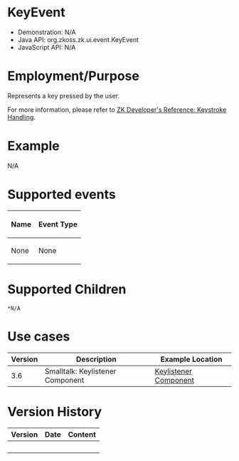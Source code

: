 

# KeyEvent

- Demonstration: N/A
- Java API: <javadoc>org.zkoss.zk.ui.event.KeyEvent</javadoc>
- JavaScript API: N/A

# Employment/Purpose

Represents a key pressed by the user.

For more information, please refer to [ZK Developer's Reference:
Keystroke
Handling](ZK_Developer's_Reference/UI_Patterns/Keystroke_Handling).

# Example

N/A

# Supported events

<table>
<thead>
<tr class="header">
<th><center>
<p>Name</p>
</center></th>
<th><center>
<p>Event Type</p>
</center></th>
</tr>
</thead>
<tbody>
<tr class="odd">
<td><p>None</p></td>
<td><p>None</p></td>
</tr>
</tbody>
</table>

# Supported Children

`*N/A`

# Use cases

| Version | Description                      | Example Location                                                                    |
|---------|----------------------------------|-------------------------------------------------------------------------------------|
| 3.6     | Smalltalk: Keylistener Component | [Keylistener Component](Small_Talks/2007/November/Keylistener_Component) |

# Version History

| Version | Date | Content |
|---------|------|---------|
|         |      |         |


